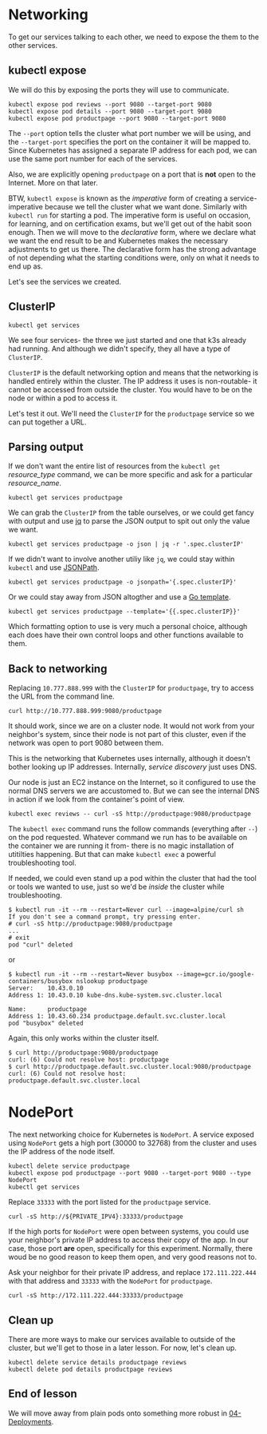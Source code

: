 # Networking

To get our services talking to each other, we need to expose the them to the
other services.

## kubectl expose

We will do this by exposing the ports they will use to communicate.

```shell
kubectl expose pod reviews --port 9080 --target-port 9080
kubectl expose pod details --port 9080 --target-port 9080
kubectl expose pod productpage --port 9080 --target-port 9080
```

The `--port` option tells the cluster what port number we will be using, and the
`--target-port` specifies the port on the container it will be mapped to. Since
Kubernetes has assigned a separate IP address for each pod, we can use the same
port number for each of the services. 

Also, we are explicitly opening `productpage` on a port that is **not** open to
the Internet. More on that later.

BTW, `kubectl expose` is known as the *imperative* form of creating a service-
imperative because we tell the cluster what we want done. Similarly with
`kubectl run` for starting a pod. The imperative form is useful on occasion, for
learning, and on certification exams, but we'll get out of the habit soon
enough. Then we will move to the *declarative* form, where we declare what we
want the end result to be and Kubernetes makes the necessary adjustments to get
us there. The declarative form has the strong advantage of not depending what
the starting conditions were, only on what it needs to end up as.

Let's see the services we created.

## ClusterIP

```shell
kubectl get services
```

We see four services- the three we just started and one that k3s already had
running. And although we didn't specify, they all have a type of `ClusterIP`.

`ClusterIP` is the default networking option and means that the networking is
handled entirely within the cluster. The IP address it uses is non-routable- it
cannot be accessed from outside the cluster. You would have to be on the node or
within a pod to access it. 

Let's test it out. We'll need the `ClusterIP` for the `productpage` service so
we can put together a URL.

## Parsing output

If we don't want the entire list of resources from the `kubectl get`
*resource_type* command, we can be more specific and ask for a particular
*resource_name*.

```shell
kubectl get services productpage
```

We can grab the `ClusterIP` from the table ourselves, or we could get fancy with
output and use [jq](https://jqlang.github.io/jq/) to parse the JSON output to
spit out only the value we want.

```shell
kubectl get services productpage -o json | jq -r '.spec.clusterIP'
```

If we didn't want to involve another utiliy like `jq`, we could stay within
`kubectl` and use [JSONPath](https://goessner.net/articles/JsonPath/).

```shell
kubectl get services productpage -o jsonpath='{.spec.clusterIP}'
```

Or we could stay away from JSON altogther and use a [Go
template](https://pkg.go.dev/text/template).

```shell
kubectl get services productpage --template='{{.spec.clusterIP}}'
```

Which formatting option to use is very much a personal choice, although each
does have their own control loops and other functions available to them.

## Back to networking

Replacing `10.777.888.999` with the `ClusterIP` for `productpage`, try to access
the URL from the command line.

```shell
curl http://10.777.888.999:9080/productpage
```

It should work, since we are on a cluster node. It would not work from your
neighbor's system, since their node is not part of this cluster, even if the
network was open to port 9080 between them.

This is the networking that Kubernetes uses internally, although it doesn't
bother looking up IP addresses. Internally, *service discovery* just uses DNS.

Our node is just an EC2 instance on the Internet, so it configured to use the
normal DNS servers we are accustomed to. But we can see the internal DNS in
action if we look from the container's point of view.

```shell
kubectl exec reviews -- curl -sS http://productpage:9080/productpage
```

The `kubectl exec` command runs the follow commands (everything after `--`) on
the pod requested. Whatever command we run has to be available on the container
we are running it from- there is no magic installation of utitilties happening.
But that can make `kubectl exec` a powerful troubleshooting tool.

If needed, we could even stand up a pod within the cluster that had the tool or
tools we wanted to use, just so we'd be *inside* the cluster while
troubleshooting.

```console
$ kubectl run -it --rm --restart=Never curl --image=alpine/curl sh
If you don't see a command prompt, try pressing enter.
# curl -sS http://productpage:9080/productpage
...
# exit
pod "curl" deleted
```

or 

```console
$ kubectl run -it --rm --restart=Never busybox --image=gcr.io/google-containers/busybox nslookup productpage
Server:    10.43.0.10
Address 1: 10.43.0.10 kube-dns.kube-system.svc.cluster.local

Name:      productpage
Address 1: 10.43.60.234 productpage.default.svc.cluster.local
pod "busybox" deleted
```

Again, this only works within the cluster itself.

```console
$ curl http://productpage:9080/productpage
curl: (6) Could not resolve host: productpage
$ curl http://productpage.default.svc.cluster.local:9080/productpage
curl: (6) Could not resolve host: productpage.default.svc.cluster.local
```

# NodePort

The next networking choice for Kubernetes is `NodePort`. A service exposed using
`NodePort` gets a high port (30000 to 32768) from the cluster and uses the IP
address of the node itself.

```shell
kubectl delete service productpage
kubectl expose pod productpage --port 9080 --target-port 9080 --type NodePort
kubectl get services
```

Replace `33333` with the port listed for the `productpage` service.

```shell
curl -sS http://${PRIVATE_IPV4}:33333/productpage
```

If the high ports for `NodePort` were open between systems, you could use your
neighbor's private IP address to access their copy of the app. In our case,
those port **are** open, specifically for this experiment. Normally, there woud
be no good reason to keep them open, and very good reasons not to. 

Ask your neighbor for their private IP address, and replace `172.111.222.444`
with that address and `33333` with the `NodePort` for `productpage`. 

```shell
curl -sS http://172.111.222.444:33333/productpage
```

## Clean up

There are more ways to make our services available to outside of the cluster,
but we'll get to those in a later lesson. For now, let's clean up.

```shell
kubectl delete service details productpage reviews
kubectl delete pod details productpage reviews
```

## End of lesson

We will move away from plain pods onto something more robust in
[04-Deployments](../04-Deployments/README.md).
